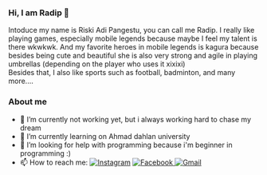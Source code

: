 
### Hi, I am Radip 👋
 Intoduce my name is Riski Adi Pangestu, you can call me Radip. I really like playing games, especially mobile legends because maybe I feel my talent is there wkwkwk. And my favorite heroes in mobile legends is kagura because besides being cute and beautiful she is also very strong and agile in playing umbrellas (depending on the player who uses it xixixi)
 <br>
 Besides that, I also like sports such as football, badminton, and many more....
 
 
 ### About me 
- 🔭 I’m currently not working yet, but i always working hard to chase my dream
- 🌱 I’m currently learning on Ahmad dahlan university
- 🤔 I’m looking for help with programming because i'm beginner in programming :)
- 📫 How to reach me: <a href="https://instagram.com/radiippp_24" target="_blank"><img src="https://img.shields.io/badge/instagram-FF5000.svg?&style=flat-square&logo=instagram&logoColor=yellow" alt="Instagram"></a>  <a href="https://www.facebook.com/riskyadi.pangestu.5" target="_blank"><img src="https://img.shields.io/badge/facebook-0000FF.svg?&style=flat-square&logo=facebook&logoColor=white" alt="Facebook">  [![Gmail](https://img.shields.io/badge/-email-c14438?style=flat&logo=Gmail&logoColor=white)](mailto:riskiadipangestu1@gmail.com)


<!--
**radiippp/radiippp** is a ✨ _special_ ✨ repository because its `README.md` (this file) appears on your GitHub profile.

Here are some ideas to get you started:

- 🔭 I’m currently not working yet, but i always working hard to chase my dream
- 🌱 I’m currently learning on Ahmad dahlan university
- 👯 I’m looking to collaborate on ...
- 🤔 I’m looking for help with ...
- 💬 Ask me about ...
- 📫 How to reach me: ...
- 😄 Pronouns: ...
- ⚡ Fun fact: ...
-->
